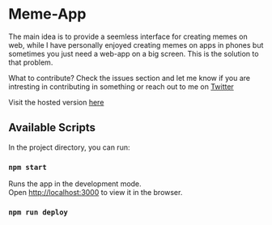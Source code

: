 # Meme-App

The main idea is to provide a seemless interface for creating memes on web, while I have personally enjoyed creating memes on apps in phones but sometimes you just need a web-app on a big screen. This is the solution to that problem.  

What to contribute? Check the issues section and let me know if you are intresting in contributing in something or reach out to me on [Twitter](https://twitter.com/jai_dewani)

Visit the hosted version [here](https://jai-dewani.github.io/Meme-App/)

## Available Scripts

In the project directory, you can run:

### `npm start`

Runs the app in the development mode.<br />
Open [http://localhost:3000](http://localhost:3000) to view it in the browser.

### `npm run deploy`

